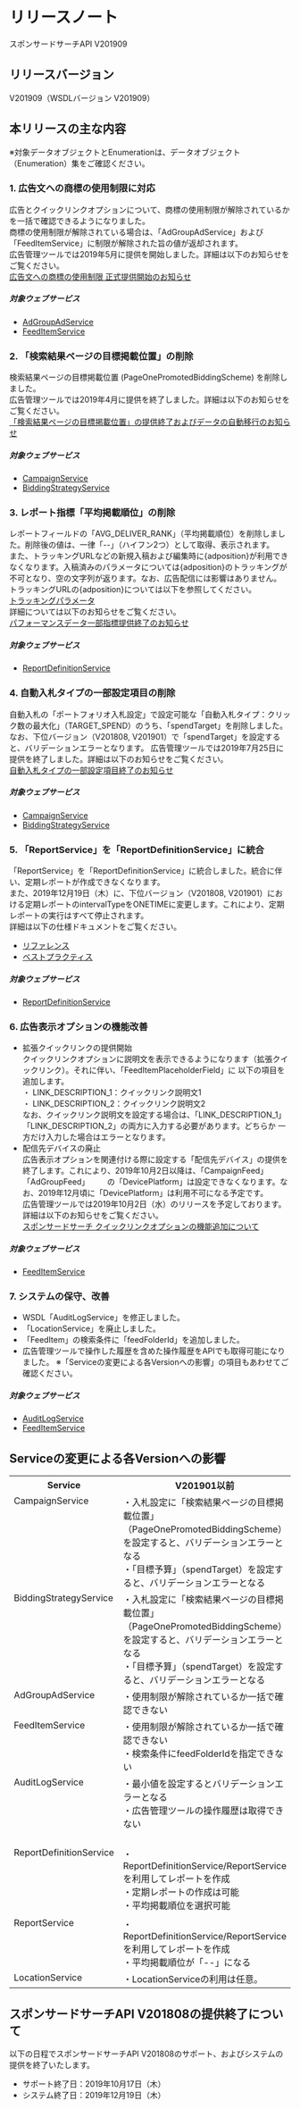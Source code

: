 # リリースノート
スポンサードサーチAPI V201909

## リリースバージョン
V201909（WSDLバージョン V201909）

## 本リリースの主な内容
※対象データオブジェクトとEnumerationは、データオブジェクト（Enumeration）集をご確認ください。 

### 1. 広告文への商標の使用制限に対応
広告とクイックリンクオプションについて、商標の使用制限が解除されているかを一括で確認できるようになりました。<br>
商標の使用制限が解除されている場合は、「AdGroupAdService」および「FeedItemService」に制限が解除された旨の値が返却されます。<br>
広告管理ツールでは2019年5月に提供を開始しました。詳細は以下のお知らせをご覧ください。<br>
[広告文への商標の使用制限 正式提供開始のお知らせ](https://promotionalads.yahoo.co.jp/support/release/674122.html)<br>

##### 対象ウェブサービス
 * [AdGroupAdService](/docs/ja/api_reference/services/AdGroupAdService.md)
 * [FeedItemService](/docs/ja/api_reference/services/FeedItemService.md)

### 2. 「検索結果ページの目標掲載位置」の削除
検索結果ページの目標掲載位置 (PageOnePromotedBiddingScheme) を削除しました。<br>
広告管理ツールでは2019年4月に提供を終了しました。詳細は以下のお知らせをご覧ください。<br>
[「検索結果ページの目標掲載位置」の提供終了およびデータの自動移行のお知らせ](https://promotionalads.yahoo.co.jp/support/release/659760.html)

##### 対象ウェブサービス
 * [CampaignService](/docs/ja/api_reference/services/CampaignService.md)
 * [BiddingStrategyService](/docs/ja/api_reference/services/BiddingStrategyService.md)

### 3. レポート指標「平均掲載順位」の削除
レポートフィールドの「AVG_DELIVER_RANK」（平均掲載順位）を削除しました。削除後の値は、一律「--」（ハイフン2つ）として取得、表示されます。<br>
また、トラッキングURLなどの新規入稿および編集時に{adposition}が利用できなくなります。入稿済みのパラメータについては{adposition}のトラッキングが不可となり、空の文字列が返ります。なお、広告配信には影響はありません。<br>
トラッキングURLの{adposition}については以下を参照してください。<br>
[トラッキングパラメータ](https://git.corp.yahoo.co.jp/anemos-eapi/sponsored-search-api-documents/blob/201901/docs/ja/api_reference/appendix/tracking.md)<br>
詳細については以下のお知らせをご覧ください。<br>
[パフォーマンスデータ一部指標提供終了のお知らせ](https://promotionalads.yahoo.co.jp/support/release/713854.html)

##### 対象ウェブサービス
 * [ReportDefinitionService](/docs/ja/api_reference/services/ReportDefinitionService.md)

### 4. 自動入札タイプの一部設定項目の削除
自動入札の「ポートフォリオ入札設定」で設定可能な「自動入札タイプ：クリック数の最大化」（TARGET_SPEND）のうち、「spendTarget」を削除しました。
なお、下位バージョン（V201808, V201901）で「spendTarget」を設定すると、バリデーションエラーとなります。
広告管理ツールでは2019年7月25日に提供を終了しました。詳細は以下のお知らせをご覧ください。<br>
[自動入札タイプの一部設定項目終了のお知らせ](https://promotionalads.yahoo.co.jp/support/release/683185.html)

##### 対象ウェブサービス
 * [CampaignService](/docs/ja/api_reference/services/CampaignService.md)
 * [BiddingStrategyService](/docs/ja/api_reference/services/BiddingStrategyService.md)

### 5. 「ReportService」を「ReportDefinitionService」に統合
「ReportService」を「ReportDefinitionService」に統合しました。統合に伴い、定期レポートが作成できなくなります。<br>
また、2019年12月19日（木）に、下位バージョン（V201808, V201901）における定期レポートのintervalTypeをONETIMEに変更します。これにより、定期レポートの実行はすべて停止されます。<br>
詳細は以下の仕様ドキュメントをご覧ください。<br>
 * [リファレンス](https://github.com/yahoojp-marketing/sponsored-search-api-documents/blob/201909_reportdefinition/docs/ja/api_reference/services/ReportDefinitionService.md)<br>
 * [ベストプラクティス](https://github.com/yahoojp-marketing/sponsored-search-api-documents/tree/201909_reportdefinition/docs/ja/bestpractice)<br>

##### 対象ウェブサービス
 * [ReportDefinitionService](/docs/ja/api_reference/services/ReportDefinitionService.md)

### 6. 広告表示オプションの機能改善
 * 拡張クイックリンクの提供開始<br>
 クイックリンクオプションに説明文を表示できるようになります（拡張クイックリンク）。それに伴い、「FeedItemPlaceholderField」に
以下の項目を追加します。<br>
 ・ LINK_DESCRIPTION_1：クイックリンク説明文1<br>
 ・ LINK_DESCRIPTION_2：クイックリンク説明文2<br>
なお、クイックリンク説明文を設定する場合は、「LINK_DESCRIPTION_1」「LINK_DESCRIPTION_2」の両方に入力する必要があります。どちらか
一方だけ入力した場合はエラーとなります。<br>
 * 配信先デバイスの廃止<br>
 広告表示オプションを関連付ける際に設定する「配信先デバイス」の提供を終了します。これにより、2019年10月2日以降は、「CampaignFeed」「AdGroupFeed」
　　の「DevicePlatform」は設定できなくなります。なお、2019年12月頃に「DevicePlatform」は利用不可になる予定です。<br>
広告管理ツールでは2019年10月2日（水）のリリースを予定しております。詳細は以下のお知らせをご覧ください。<br>
 [スポンサードサーチ クイックリンクオプションの機能追加について](https://biz.marketing.yahoo.co.jp/developercenter/news/751946/)

##### 対象ウェブサービス
 * [FeedItemService](/docs/ja/api_reference/services/FeedItemService.md)

### 7. システムの保守、改善
 * WSDL「AuditLogService」を修正しました。
 * 「LocationService」を廃止しました。
 * 「FeedItem」の検索条件に「feedFolderId」を追加しました。
 * 広告管理ツールで操作した履歴を含めた操作履歴をAPIでも取得可能になりました。
※「Serviceの変更による各Versionへの影響」の項目もあわせてご確認ください。 

##### 対象ウェブサービス 
 * [AuditLogService](/docs/ja/api_reference/services/AuditLogService.md)
 * [FeedItemService](/docs/ja/api_reference/services/FeedItemService.md)

## Serviceの変更による各Versionへの影響
<table class="standard">
 <tbody>
 <tr>
 <th>Service</th>
 <th>V201901以前</th>
 <th>V201909</th>
 </tr>
 <tr>
 <td valign="top">CampaignService</td>
 <td valign="top">
 ・入札設定に「検索結果ページの目標掲載位置」（PageOnePromotedBiddingScheme）を設定すると、バリデーションエラーとなる<br>
 ・「目標予算」（spendTarget）を設定すると、バリデーションエラーとなる<br>
 </td>
 <td valign="top">
 ・入札設定から「検索結果ページの目標掲載位置」（PageOnePromotedBiddingScheme）の項目削除<br>
 ・「目標予算」（spendTarget）の項目削除<br>
 </td>
 </tr>
 <tr>
 <td valign="top">BiddingStrategyService</td>
 <td valign="top">
 ・入札設定に「検索結果ページの目標掲載位置」（PageOnePromotedBiddingScheme）を設定すると、バリデーションエラーとなる<br>
 ・「目標予算」（spendTarget）を設定すると、バリデーションエラーとなる<br>
 </td>
 <td valign="top">
 ・入札設定から「検索結果ページの目標掲載位置」（PageOnePromotedBiddingScheme）を削除<br>
 ・「目標予算」（spendTarget）の項目削除<br>
 </td>
 </tr>
 <tr>
 <td valign="top">AdGroupAdService</td>
 <td valign="top">
 ・使用制限が解除されているか一括で確認できない<br>
 </td>
 <td valign="top">
 ・使用制限が解除されているか一括で確認できる<br>
 </td>
 </tr>
 <tr>
 <td valign="top">FeedItemService</td>
 <td valign="top">
 ・使用制限が解除されているか一括で確認できない<br>
 ・検索条件にfeedFolderIdを指定できない<br>
 </td>
 <td valign="top">
 ・使用制限が解除されているか一括で確認できる<br>
 ・検索条件にfeedFolderIdを指定できる<br>
 </td>
 </tr>
 <tr>
 <td valign="top">AuditLogService</td>
 <td valign="top">
 ・最小値を設定するとバリデーションエラーとなる<br>
 ・広告管理ツールの操作履歴は取得できない<br>
 </td>
 <td valign="top">
 ・最小値を設定するとバリデーションエラーとなる（対象箇所が異なるだけなので、特に影響はありません）<br>
 ・広告管理ツールの操作履歴が取得可能<br>
 </td>
 </tr>
 <tr>
 <td valign="top">ReportDefinitionService</td>
 <td valign="top">
 ・ReportDefinitionService/ReportServiceを利用してレポートを作成<br>
 ・定期レポートの作成は可能<br>
 ・平均掲載順位を選択可能<br>
 </td>
 <td valign="top">
 ・ReportDefinitionServiceのみを利用してレポートを作成<br>
 ・定期レポートの作成は不可<br>
 ・平均掲載順位は選択可能だが、「--」と表示される<br>
 </td>
 </tr>
 <tr>
 <td valign="top">ReportService</td>
 <td valign="top">
 ・ReportDefinitionService/ReportServiceを利用してレポートを作成<br>
 ・平均掲載順位が「--」になる<br>
 </td>
 <td valign="top">
 ・ReportServiceはReportDefinitionServiceに統合
 </td>
 </tr>
 <tr>
 <td valign="top">LocationService</td>
 <td valign="top">
 ・LocationServiceの利用は任意。
 </td>
 <td valign="top">
 ・LocationServiceは廃止。
 </td>
 </tr>
</tbody>
</table>

## スポンサードサーチAPI V201808の提供終了について
以下の日程でスポンサードサーチAPI V201808のサポート、およびシステムの提供を終了いたします。
* サポート終了日：2019年10月17日（木）<br>
* システム終了日：2019年12月19日（木）<br>
